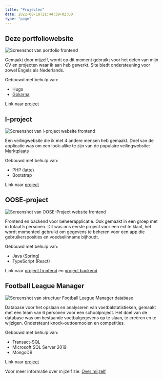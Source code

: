 ```yaml
---
title: "Projecten"
date: 2022-08-18T21:44:38+02:00
type: "page"
---
```


## Deze portfoliowebsite

![Screenshot van portfolio frontend](/website.png)

Gemaakt door mijzelf, wordt op dit moment gebruikt voor het delen van mijn CV en projecten waar ik aan heb gewerkt. Site biedt ondersteuning voor zowel Engels als Nederlands.

Gebouwd met behulp van:

- Hugo
- [Gokarna](https://github.com/526avijitgupta/gokarna)

Link naar [project](https://github.com/pokvful/portfolio_website)

## I-project

![Screenshot van I-project website frontend](/I-project.png)

Een veilingwebsite die ik met 4 andere mensen heb gemaakt. Doel van de applicatie was om een ​​look-alike te zijn van de populaire veilingwebsite: [Marktplaats](https://www.marktplaats.nl/)

Gebouwd met behulp van:

- PHP (latte)
- Bootstrap

Link naar [project](https://github.com/pokvful/I-project)

## OOSE-project

![Screenshot van OOSE-Project website frontend](/OOSE-project.png)

Frontend en backend voor beheerapplicatie. Ook gemaakt in een groep met in totaal 5 personen. Dit was ons eerste project voor een echte klant, het wordt momenteel gebruikt om gegevens te beheren voor een app die gebruikersposities en voedselinname bijhoudt.

Gebouwd met behulp van:

- Java (Spring)
- TypeScript (React)

Link naar [project frontend](https://github.com/pokvful/OOSE-Project-Frontend) en [project backend](https://github.com/pokvful/OOSE-Project-Backend)

## Football League Manager

![Screenshot van structuur Football League Manager database](/CDM-ISE-project.png)

Database voor het opslaan en analyseren van voetbalstatistieken, gemaakt met een team van 6 personen voor een schoolproject. Het doel van de database was om bestaande voetbalgegevens op te slaan, te creëren en te wijzigen. Ondersteunt knock-outtoernooien en competities.

Gebouwd met behulp van:

- Transact-SQL
- Microsoft SQL Server 2019
- MongoDB

Link naar [project](https://github.com/pokvful/football-league-manager)

Voor meer informatie over mijzelf zie: [Over mijzelf](/post/about-me)